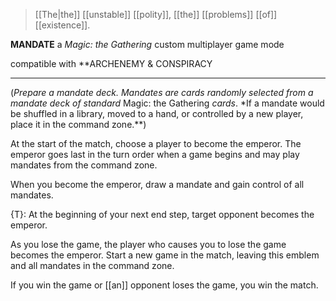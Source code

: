>[[The|the]] [[unstable]] [[polity]], [[the]] [[problems]] [[of]] [[existence]].

**MANDATE**
a *Magic: the Gathering* custom multiplayer game mode

compatible with
**ARCHENEMY & CONSPIRACY

- - -

(*Prepare a mandate deck. Mandates are cards randomly selected from a mandate deck of standard* Magic: the Gathering *cards*. *If a mandate would be shuffled in a library, moved to a hand, or controlled by a new player, place it in the command zone.**)

At the start of the match, choose a player to become the emperor. The emperor goes last in the turn order when a game begins and may play mandates from the command zone.

When you become the emperor, draw a mandate and gain control of all mandates.
  
{T}: At the beginning of your next end step, target opponent becomes the emperor.

As you lose the game, the player who causes you to lose the game becomes the emperor. Start a new game in the match, leaving this emblem and all mandates in the command zone.  

If you win the game or [[an]] opponent loses the game, you win the match.

















































































